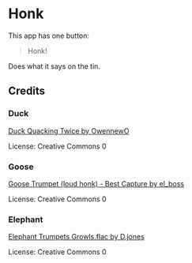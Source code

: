 # Honk

This app has one button:

> Honk!

Does what it says on the tin.

## Credits

### Duck

[Duck Quacking Twice by OwennewO](https://freesound.org/s/719109/)

License: Creative Commons 0

### Goose

[Goose Trumpet (loud honk) - Best Capture by el_boss](https://freesound.org/s/740197/)

License: Creative Commons 0

### Elephant

[Elephant Trumpets Growls.flac by D.jones](https://freesound.org/s/527845/)

License: Creative Commons 0
